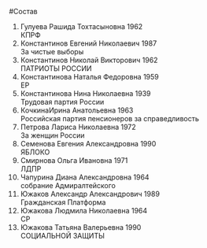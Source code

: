 #Состав
1. Гулуева Рашида Тохтасыновна 1962   
    КПРФ
2. Константинов Евгений Николаевич 1987   
    За чистые выборы
3. Константинов Николай Викторович 1962   
    ПАТРИОТЫ РОССИИ
4. Константинова Наталья Федоровна 1959   
    ЕР
5. Константинова Нина Николаевна 1939   
    Трудовая партия России
6. КочкинаИрина Анатольевна 1963   
    Российская партия пенсионеров за справедливость
7. Петрова Лариса Николаевна 1972   
    За женщин России
8. Семенова Евгения Александровна 1990   
    ЯБЛОКО
9. Смирнова Ольга Ивановна 1971   
    ЛДПР
10. Чапурина Диана Александровна 1964   
    собрание Адмиралтейского
11. Южаков Александр Александрович 1989   
    Гражданская Платформа
12. Южакова Людмила Николаевна 1964   
    СР
13. Южакова Татьяна Валерьевна 1990   
    СОЦИАЛЬНОЙ ЗАЩИТЫ
